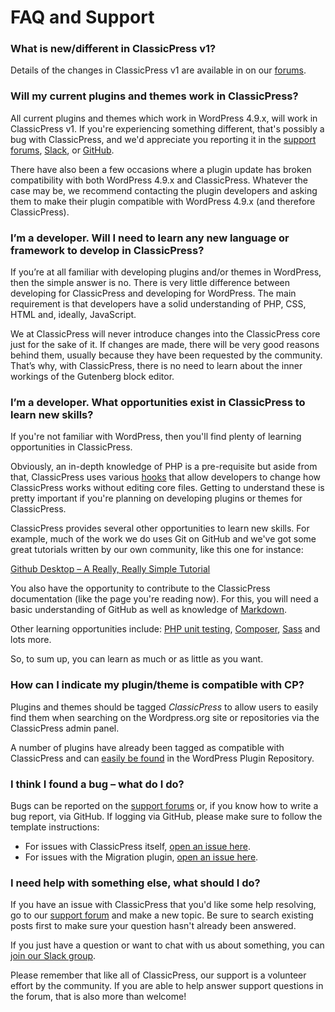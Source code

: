 # FAQ and Support

### What is new/different in ClassicPress v1?

Details of the changes in ClassicPress v1 are available in on our [forums](https://forums.classicpress.net/t/classicpress-1-0-0-aurora-release-notes/910).

### Will my current plugins and themes work in ClassicPress?

All current plugins and themes which work in WordPress 4.9.x, will work in ClassicPress v1. If you're experiencing something different, that's possibly a bug with ClassicPress, and we'd appreciate you reporting it in the [support forums](https://forums.classicpress.net/c/support), [Slack](https://www.classicpress.net/join-slack/), or [GitHub](https://github.com/ClassicPress/ClassicPress/issues).

There have also been a few occasions where a plugin update has broken compatibility with both WordPress 4.9.x and ClassicPress. Whatever the case may be, we recommend contacting the plugin developers and asking them to make their plugin compatible with WordPress 4.9.x (and therefore ClassicPress).

### I’m a developer. Will I need to learn any new language or framework to develop in ClassicPress?

If you’re at all familiar with developing plugins and/or themes in WordPress, then the simple answer is no. There is very little difference between developing for ClassicPress and developing for WordPress. The main requirement is that developers have a solid understanding of PHP, CSS, HTML and, ideally, JavaScript.

We at ClassicPress will never introduce changes into the ClassicPress core just for the sake of it. If changes are made, there will be very good reasons behind them, usually because they have been requested by the community. That’s why, with ClassicPress, there is no need to learn about the inner workings of the Gutenberg block editor.

### I’m a developer. What opportunities exist in ClassicPress to learn new skills?

If you're not familiar with WordPress, then you'll find plenty of learning opportunities in ClassicPress.

Obviously, an in-depth knowledge of PHP is a pre-requisite but aside from that, ClassicPress uses various [hooks](https://developer.wordpress.org/plugins/hooks/) that allow developers to change how ClassicPress works without editing core files. Getting to understand these is pretty important if you're planning on developing plugins or themes for ClassicPress.

ClassicPress provides several other opportunities to learn new skills. For example, much of the work we do uses Git on GitHub and we've got some great tutorials written by our own community, like this one for instance:

[Github Desktop – A Really, Really Simple Tutorial](https://www.classicpress.net/blog/github-desktop-a-really-really-simple-tutorial/)

You also have the opportunity to contribute to the ClassicPress documentation (like the page you're reading now). For this, you will need a basic understanding of GitHub as well as knowledge of [Markdown](https://guides.github.com/features/mastering-markdown/).

Other learning opportunities include: [PHP unit testing](https://phpunit.de/), [Composer](https://getcomposer.org/), [Sass](https://sass-lang.com/) and lots more.

So, to sum up, you can learn as much or as little as you want.

### How can I indicate my plugin/theme is compatible with CP?

Plugins and themes should be tagged <em>ClassicPress</em> to allow users to easily find them when searching on the Wordpress.org site or repositories via the ClassicPress admin panel.

A number of plugins have already been tagged as compatible with ClassicPress and can [easily be found](https://wordpress.org/plugins/search/classicpress/) in the WordPress Plugin Repository.

### I think I found a bug – what do I do?

Bugs can be reported on the [support forums](https://forums.classicpress.net/c/support) or, if you know how to write a bug report, via GitHub. If logging via GitHub, please make sure to follow the template instructions:

- For issues with ClassicPress itself, [open an issue here](https://github.com/ClassicPress/ClassicPress/issues/new).
- For issues with the Migration plugin, [open an issue here](https://github.com/ClassicPress/ClassicPress-Migration-Plugin/issues/new).

### I need help with something else, what should I do?

If you have an issue with ClassicPress that you'd like some help resolving, go to our [support forum](https://forums.classicpress.net/c/support) and make a new topic. Be sure to search existing posts first to make sure your question hasn't already been answered.

If you just have a question or want to chat with us about something, you can [join our Slack group](https://www.classicpress.net/join-slack/).

Please remember that like all of ClassicPress, our support is a volunteer effort by the community. If you are able to help answer support questions in the forum, that is also more than welcome!

